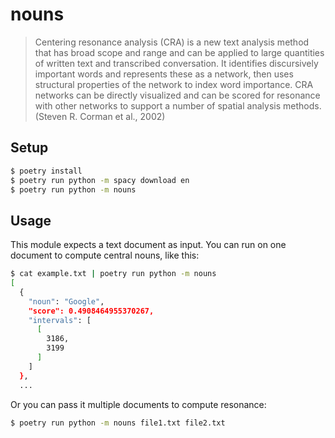 # nouns

> Centering resonance analysis (CRA) is a new text analysis method that has
> broad scope and range and can be applied to large quantities of written text
> and transcribed conversation. It identifies discursively important words and
> represents these as a network, then uses structural properties of the network
> to index word importance. CRA networks can be directly visualized and can be
> scored for resonance with other networks to support a number of spatial
> analysis methods. (Steven R. Corman et al., 2002)

## Setup

```sh
$ poetry install
$ poetry run python -m spacy download en
$ poetry run python -m nouns
```

## Usage

This module expects a text document as input. You can run on one document to
compute central nouns, like this:

```sh
$ cat example.txt | poetry run python -m nouns
[
  {
    "noun": "Google",
    "score": 0.4908464955370267,
    "intervals": [
      [
        3186,
        3199
      ]
    ]
  },
  ...
```

Or you can pass it multiple documents to compute resonance:

```sh
$ poetry run python -m nouns file1.txt file2.txt
```
